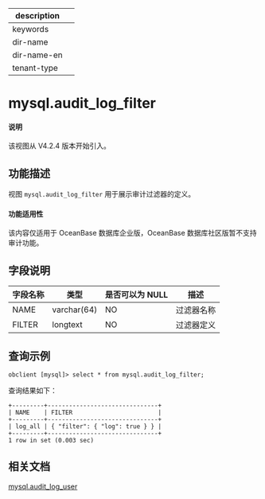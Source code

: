 |description||
|---|---|
|keywords||
|dir-name||
|dir-name-en||
|tenant-type||

# mysql.audit_log_filter

<main id="notice" type='explain'>
 <h4>说明</h4>
 <p>该视图从 V4.2.4 版本开始引入。</p>
</main>

## 功能描述

视图 `mysql.audit_log_filter` 用于展示审计过滤器的定义。

<main id="notice" >
  <h4>功能适用性</h4>
  <p>该内容仅适用于 OceanBase 数据库企业版，OceanBase 数据库社区版暂不支持审计功能。</p>
</main>

## 字段说明

| **字段名称** | **类型**  | **是否可以为 NULL** | **描述**                               |
|------------|-------------|---------------------|----------------------------------------|
| NAME   | varchar(64) | NO | 过滤器名称 |
| FILTER | longtext	   | NO | 过滤器定义 |

## 查询示例

```shell
obclient [mysql]> select * from mysql.audit_log_filter;
```

查询结果如下：

```shell
+---------+-------------------------------+
| NAME    | FILTER                        |
+---------+-------------------------------+
| log_all | { "filter": { "log": true } } |
+---------+-------------------------------+
1 row in set (0.003 sec)
```

## 相关文档

[mysql.audit_log_user](3260.mysql.audit_log_user-of-mysql-mode.md)